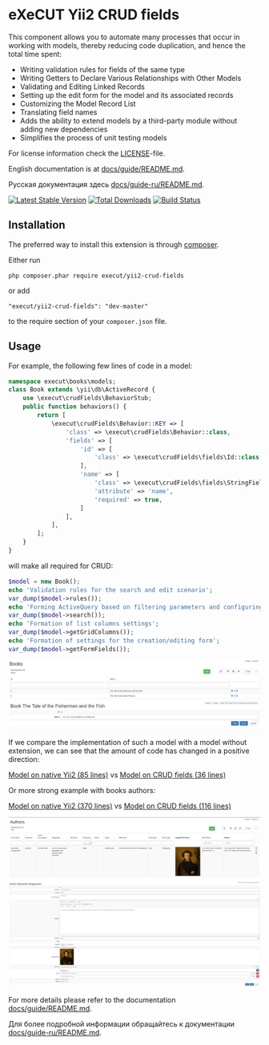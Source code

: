 # eXeCUT Yii2 CRUD fields
This component allows you to automate many processes that occur in working with models, thereby reducing code
duplication, and hence the total time spent:
* Writing validation rules for fields of the same type
* Writing Getters to Declare Various Relationships with Other Models
* Validating and Editing Linked Records
* Setting up the edit form for the model and its associated records
* Customizing the Model Record List
* Translating field names
* Adds the ability to extend models by a third-party module without adding new dependencies
* Simplifies the process of unit testing models


For license information check the [LICENSE](LICENSE.md)-file.

English documentation is at [docs/guide/README.md](https://github.com/execut/yii2-crud-fields/blob/master/docs/guide/README.md).

Русская документация здесь [docs/guide-ru/README.md](https://github.com/execut/yii2-crud-fields/blob/master/docs/guide-ru/README.md).

[![Latest Stable Version](https://poser.pugx.org/execut/yii2-crud-fields/v/stable.png)](https://packagist.org/packages/execut/yii2-crud-fields)
[![Total Downloads](https://poser.pugx.org/execut/yii2-crud-fields/downloads.png)](https://packagist.org/packages/execut/yii2-crud-fields)
[![Build Status](https://travis-ci.com/execut/yii2-crud-fields.svg?branch=master)](https://travis-ci.com/execut/yii2-crud-fields)


Installation
------------

The preferred way to install this extension is through [composer](http://getcomposer.org/download/).

Either run

```
php composer.phar require execut/yii2-crud-fields
```

or add

```
"execut/yii2-crud-fields": "dev-master"
```

to the require section of your `composer.json` file.

Usage
----

For example, the following few lines of code in a model:

```php
namespace execut\books\models;
class Book extends \yii\db\ActiveRecord {
    use \execut\crudFields\BehaviorStub;
    public function behaviors() {
        return [
            \execut\crudFields\Behavior::KEY => [
                'class' => \execut\crudFields\Behavior::class,
                'fields' => [
                    'id' => [
                        'class' => \execut\crudFields\fields\Id::class,
                    ],
                    'name' => [
                        'class' => \execut\crudFields\fields\StringField::class,
                        'attribute' => 'name',
                        'required' => true,
                    ]
                ],
            ],
        ];
    }
}
```

 will make all required for CRUD:
 
 
 ```php
 $model = new Book();
 echo 'Validation rules for the search and edit scenario';
 var_dump($model->rules());
 echo 'Forming ActiveQuery based on filtering parameters and configuring ActiveDataProvider';
 var_dump($model->search());
 echo 'Formation of list columns settings';
 var_dump($model->getGridColumns());
 echo 'Formation of settings for the creation/editing form';
 var_dump($model->getFormFields());
 ```

![Books CRUD list](https://raw.githubusercontent.com/execut/yii2-crud/master/docs/guide/i/books-list.jpg)
![Books CRUD form](https://raw.githubusercontent.com/execut/yii2-crud/master/docs/guide/i/books-form.jpg)

If we compare the implementation of such a model with a model without extension, we can see that the amount of code has changed in a positive direction:

[Model on native Yii2 (85 lines)](https://github.com/execut/yii2-books-native/blob/master/src/models/Book.php) vs [Model on CRUD fields (36 lines)](https://github.com/execut/yii2-books/blob/master/src/models/Book.php)

Or more strong example with books authors:

[Model on native Yii2 (370 lines)](https://github.com/execut/yii2-books-native/blob/master/src/models/Author.php) vs [Model on CRUD fields (116 lines)](https://github.com/execut/yii2-books/blob/master/src/models/Author.php)

![Authors CRUD list](https://raw.githubusercontent.com/execut/yii2-crud/master/docs/guide/i/authors-list.jpg)
![Authors CRUD form](https://raw.githubusercontent.com/execut/yii2-crud/master/docs/guide/i/authors-form.jpg)

For more details please refer to the documentation [docs/guide/README.md](https://github.com/execut/yii2-crud-fields/blob/master/docs/guide/README.md).

Для более подробной информации обращайтесь к документации [docs/guide-ru/README.md](https://github.com/execut/yii2-crud-fields/blob/master/docs/guide-ru/README.md).
